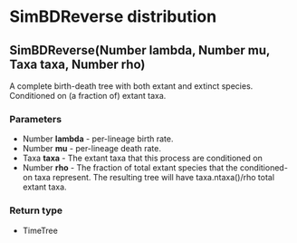 SimBDReverse distribution
=========================
SimBDReverse(Number **lambda**, Number **mu**, Taxa **taxa**, Number **rho**)
-----------------------------------------------------------------------------

A complete birth-death tree with both extant and extinct species.<br>Conditioned on (a fraction of) extant taxa.

### Parameters

- Number **lambda** - per-lineage birth rate.
- Number **mu** - per-lineage death rate.
- Taxa **taxa** - The extant taxa that this process are conditioned on
- Number **rho** - The fraction of total extant species that the conditioned-on taxa represent. The resulting tree will have taxa.ntaxa()/rho total extant taxa.

### Return type

- TimeTree



